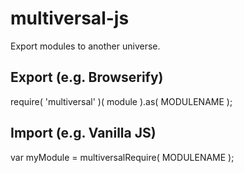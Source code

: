 multiversal-js
==============

Export modules to another universe.

## Export (e.g. Browserify)
  require( 'multiversal' )( module ).as( MODULENAME );

## Import (e.g. Vanilla JS)
  var myModule = multiversalRequire( MODULENAME );
